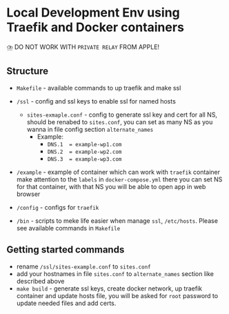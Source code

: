 # Local Development Env using Traefik and Docker containers

⛈️ DO NOT WORK WITH `PRIVATE RELAY` FROM APPLE!

## Structure

- `Makefile` - available commands to up traefik and make ssl
- `/ssl` - config and ssl keys to enable ssl for named hosts

  - `sites-exmaple.conf` - config to generate ssl key and cert for all NS, should be renabed to `sites.conf`,
    you can set as many NS as you wanna in file config section `alternate_names`
    - Example:
      - `DNS.1  = example-wp1.com`
      - `DNS.2  = example-wp2.com`
      - `DNS.3  = example-wp3.com`

- `/example` - example of container which can work with `traefik` container
  make attention to the `labels` in `docker-compose.yml` there you can set NS for that container,
  with that NS you will be able to open app in web browser
- `/config` - configs for `traefik`
- `/bin` - scripts to meke life easier when manage `ssl`, `/etc/hosts`.
  Please see available commands in `Makefile`

## Getting started commands

- rename `/ssl/sites-example.conf` to `sites.conf`
- add your hostnames in file `sites.conf` to `alternate_names` section like described above
- `make build` - generate ssl keys, create docker network, up traefik container and update hosts file,
  you will be asked for `root` password to update needed files and add certs.
